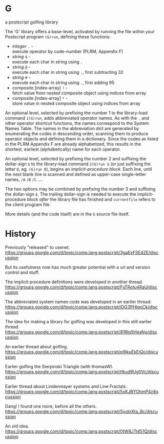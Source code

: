 # G
a postscript golfing library

The 'G' library offers a base-level, activated by running the file within your Postscript program `(G)run`, defining these functions:

 * *integer*  `.`  *-*  
    execute operator by code-number (PLRM, Appendix F)
 * *string*  `$`  *-*  
    execute each char in string using `.`
 * *string*  `@`  *-*  
    execute each char in string using `.`, first subtracting 32
 * *string*  `#`  *-*  
    execute each char in string using `.`, first adding 95
 * composite [index-array]  `!`  *-*  
    fetch value from nested composite object using indices from array
 * composite [index-array]  `*`  *-*  
    store value in nested composite object using indices from array

An optional level, selected by prefixing the number 1 to the library-load command `1(G)run`, adds abbreviated operator names. As with the `.` and other operator shortcut functions, the names correspond to the System Names Table. The names in the abbreviation dict are generated by enumerating the codes in descending order, scanning them to produce operator objects and defining them in a dictionary. Since the codes as listed in the PLRM Appendix F are already alphabetized, this results in the shortest, earliest (alphabetically) name for each operator.

An optional level, selected by prefixing the number 2 and suffixing the dollar-sign `$` to the library-load command `2(G)run $` (or just suffixing the letter `D`, eg. `(G)run D`), begins an *implicit-procedure block*. Each line, until the next blank line is scanned and defined as upper-case single-letter names, `/A` `/B` `/C` ....

The two options may be combined by prefixing the number 3 and suffixing the dollar-sign `$`. The trailing dollar-sign is needed to execute the implicit-procedure block *after* the library file has finished and `currentfile` refers to the client program file.

More details (and the code itself) are in the `G` source file itself.

# History

Previously "released" to usenet.
https://groups.google.com/d/topic/comp.lang.postscript/3gaExFSE4ZE/discussion

But its usefulness now has much greater potential with a url and version control and stuff.

The implicit procedure definitions were developed in another thread.
https://groups.google.com/d/topic/comp.lang.postscript/FsTRotu4RaU/discussion

The abbreviated system names code was developed in an earlier thread.
https://groups.google.com/d/topic/comp.lang.postscript/jDG3PHIqoCk/discussion

The idea for making a library for golfing was developed in this still earlier thread.
https://groups.google.com/d/topic/comp.lang.postscript/81Rlq5HeaNg/discussion

An earlier thread about golfing.
https://groups.google.com/d/topic/comp.lang.postscript/q9jkuEkEiQo/discussion

Earlier golfing the Sierpinski Triangle (with thomasW).
https://groups.google.com/d/topic/comp.lang.postscript/tIkud9Ug0Vc/discussion

Earlier thread about Lindenmayer systems and Line Fractals.
https://groups.google.com/d/topic/comp.lang.postscript/5xKJBYOhmP4/discussion

Dang! I found one more, before all the others.
https://groups.google.com/d/topic/comp.lang.postscript/5ivdnXta_Bc/discussion

An old idea.
https://groups.google.com/d/topic/comp.lang.postscript/0tW8JTt451Q/discussion
